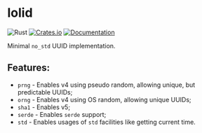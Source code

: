 # lolid

![Rust](https://github.com/DoumanAsh/uuid/workflows/Rust/badge.svg?branch=master)
[![Crates.io](https://img.shields.io/crates/v/lolid.svg)](https://crates.io/crates/lolid)
[![Documentation](https://docs.rs/lolid/badge.svg)](https://docs.rs/crate/lolid/)

Minimal `no_std` UUID implementation.

## Features:

- `prng`  - Enables v4 using pseudo random, allowing unique, but predictable UUIDs;
- `orng`  - Enables v4 using OS random, allowing unique UUIDs;
- `sha1`  - Enables v5;
- `serde` - Enables `serde` support;
- `std`   - Enables usages of `std` facilities like getting current time.
